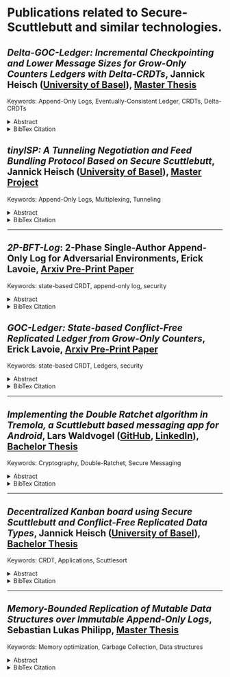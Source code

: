# Publications related to Secure-Scuttlebutt and similar technologies.

## *Delta-GOC-Ledger: Incremental Checkpointing and Lower Message Sizes for Grow-Only Counters Ledgers with Delta-CRDTs*, Jannick Heisch ([University of Basel](https://dmi.unibas.ch/en/persons/heisch-jannick/)),  [Master Thesis](./pdfs/Heisch-Delta-GOC-Ledger.pdf)

Keywords: Append-Only Logs, Eventually-Consistent Ledger, CRDTs, Delta-CRDTs 

<details>
<summary>Abstract</summary>

>The Grow-Only-Counters-Ledger (GOC-Ledger) is a novel consensus-free replicated ledger based on a state-based Conflict-free Replicated Data Type (CRDT). It enables local crypto-tokens that impose lower infrastructure costs for low-volume intra-community transactions than existing blockchain projects. CRDTs ensure that all replicas in the system eventually end up in a consistent state. In order to achieve eventual consistency in state-based CRDTs, the replicas must periodically exchange their entire state. In the GOC-Ledger, the size of full states is unbounded and can become large depending on the number of transactions and accounts. Operation-based CRDTs only transfer operations in their update messages, leading to smaller message sizes, but require a reliable communication channel. Therefore, δ-based CRDTs have been proposed that unite the advantages of both approaches, by relying on the replication of small-states, while guaranteeing correct convergence on unreliable communication channels.
>
This thesis presents the δ-GOC-Ledger, a δ-based version of the existing state-based GOC-Ledger to reduce the communication overhead and increase scalability while still sup- porting unreliable communication channels. We prove the correctness and convergence of our design and formally show the relation to the state-based approach. A prototype based on Git is presented and demonstrates the implementation of CRDTs with Git. We assess both state-based and δ-based versions of the GOC-Ledger by simulating ERC-20 token transactions to quantify the reduction in message size that can be expected on real-world transactions and to evaluate the suitability of Git as a platform for implementing CRDTs.
We provide formal convergence proofs highlighting that the current state of the δ-based ledger can be incrementally computed. This is achieved by exploiting the associativity of the merge operation, which allows us to merge the latest full state with more recent delta states in any order. This approach enables efficient incremental computation of states from a causal history, as represented in a Git commit graph. Our analysis reveals that Git is quite effective at optimizing the size of state-based CRDT messages by already achieving an average size reduction of 24% compared to a naive approach. Nonetheless, implementing an application-specific δ-CRDT reduces the message size during incremental reconciliation by an additional 10-30%. Based on our results, we identify the overhead associated with the data representation using Git tree objects and highlight additional possibilities to further optimize the communication overhead.
</details>

<details>
<summary>BibTex Citation</summary>

````
@mastersthesis { 
  heisch2024deltagocledger, 
  author = {Jannick Heisch}, 
  title = {{Delta-GOC-Ledger: Incremental Checkpointing and Lower Message Sizes for Grow-Only Counters Ledgers with Delta-CRDTs}}, 
  school = {University of Basel}, 
  year = {2024},
  type={Master Thesis}
 } 
````
</details>

## *tinyISP: A Tunneling Negotiation and Feed Bundling Protocol Based on Secure Scuttlebutt*, Jannick Heisch ([University of Basel](https://dmi.unibas.ch/en/persons/heisch-jannick/)),  [Master Project](./pdfs/Heisch-tinyISP.pdf)

Keywords: Append-Only Logs, Multiplexing, Tunneling 

<details>
<summary>Abstract</summary>

>Today, almost all everyday applications rely on the Internet to collaborate and exchange information with others. The data is usually stored on central servers owned by large, indi- vidual companies. Furthermore, users who do not have access to the Internet infrastructure are excluded from using these applications. Decentralized protocols such as the Secure Scut- tlebutt protocol offer an alternative. With this protocol, individual messages are replicated between participants using append-only logs. In cases where peer-to-peer connections are not available for data exchange, Pub servers are used. However, these servers are not selec- tive and replicate all feeds of all clients, which can lead to scalability issues over time as the number of participants and published messages increases continuously.
>
>Therefore, this project introduces the feed bundling and tunneling protocol called tinyISP, which allows clients to enter into a contract with an ISP that enables them to exchange data with other clients of the same ISP. The data from multiple feeds is bundled into one log and sent via the ISP to the receiving client, who then demultiplexes the data and as- signs it to the corresponding feeds, reducing overhead in the replication layer. Once the contract between the ISP and the client is terminated, the feeds used for communication can be deleted to free up resources. Since the entire coordination of the protocol is based on append-only logs, it is independent of the Internet and can be transmitted through other media. A prototype implementation of tinyISP was integrated into existing Secure Scuttle- butt applications to demonstrate the benefits of such a protocol for everyday applications, such as a chat application.
</details>

<details>
<summary>BibTex Citation</summary>

````
@mastersthesis { 
  heisch2023tinyisp, 
  author = {Jannick Heisch}, 
  title = {{tinyISP: A Tunneling Negotiation and Feed Bundling Protocol Based on Secure Scuttlebutt}}, 
  school = {University of Basel}, 
  year = {2023},
  type={Master Project}
 } 
````
</details>

---------

## *2P-BFT-Log*: 2-Phase Single-Author Append-Only Log for Adversarial Environments, Erick Lavoie, [Arxiv Pre-Print Paper](https://arxiv.org/abs/2307.08381)

Keywords: state-based CRDT, append-only log, security

<details>
<summary>Abstract</summary>
      
> Replicated append-only logs sequentially order messages from the same author such that their ordering can be eventually recovered even with out-of-order and unreliable dissemination of individual messages. They are widely used for implementing replicated services in both clouds and peer-to-peer environments because they provide simple and efficient incremental reconciliation. However, existing designs of replicated append-only logs assume replicas faithfully maintain the sequential properties of logs and do not provide eventual consistency when malicious participants fork their logs by disseminating different messages to different replicas for the same index, which may result in partitioning of replicas according to which branch was first replicated.
> 
> In this paper, we present 2P-BFT-Log, a two-phase replicated append-only log that provides eventual consistency in the presence of forks from malicious participants such that all correct replicas will eventually agree either on the most recent message of a valid log (first phase) or on the earliest point at which a fork occurred as well as on an irrefutable proof that it happened (second phase). We provide definitions, algorithms, and proofs of the key properties of the design, and explain one way to implement the design onto Git, an eventually consistent replicated database originally designed for distributed version control.
>
> Our design enables correct replicas to faithfully implement the happens-before relationship first introduced by Lamport that underpins most existing distributed algorithms, with eventual detection of forks from malicious participants to exclude the latter from further progress. This opens the door to adaptations of existing distributed algorithms to a cheaper detect and repair paradigm, rather than the more common and expensive systematic prevention of incorrect behaviour.
</details>

<details>
<summary>BibTex Citation</summary>

````
@misc{lavoie20232pbftlog,
      title={2P-BFT-Log: 2-Phase Single-Author Append-Only Log for Adversarial Environments}, 
      author={Erick Lavoie},
      year={2023},
      eprint={2307.08381},
      archivePrefix={arXiv},
      primaryClass={cs.DC}
}
````
</details>

## *GOC-Ledger: State-based Conflict-Free Replicated Ledger from Grow-Only Counters*, Erick Lavoie, [Arxiv Pre-Print Paper](https://arxiv.org/abs/2305.16976)

Keywords: state-based CRDT, Ledgers, security

<details>
<summary>Abstract</summary>


> Conventional blockchains use consensus algorithms that totally order updates across all accounts, which is stronger than necessary to implement a replicated ledger. This makes updates slower and more expensive than necessary. More recent consensus-free replicated ledgers forego consensus algorithms, with significant increase in performance and decrease in infrastructure costs. However, current designs are based around reliable broadcast of update operations to all replicas which require reliable message delivery and reasoning over operation histories to establish convergence and safety.
>
>In this paper, we present a replicated ledger as a state-based conflict-free replicated data type (CRDT) based on grow-only counters. This design provides two major benefits: 1) it requires a weaker eventual transitive delivery of the latest state rather than reliable broadcast of all update operations to all replicas; 2) eventual convergence and safety properties can be proven easily without having to reason over operation histories: convergence comes from the composition of grow-only counters, themselves CRDTs, and safety properties can be expressed over the state of counters, locally and globally. In addition, applications that tolerate temporary negative balances require no additional mechanisms and applications that require strictly non-negative balances can be supported by enforcing sequential updates to the same account across replicas.
>
>Our design is sufficient when executing on replicas that might crash and recover, as common in deployments in which all replicas are managed by trusted entities. It may also provide a good foundation to explore new mechanisms for tolerating adversarial replicas.
</details>

<details>
<summary>BibTex Citation</summary>

````
@misc{lavoie2023gocledger,
      title={{GOC-Ledger: State-based Conflict-Free Replicated Ledger from Grow-Only Counters}}, 
      author={Erick Lavoie},
      year={2023},
      eprint={2305.16976},
      archivePrefix={arXiv},
      primaryClass={cs.DC}
}
````
</details>

---------


## *Implementing the Double Ratchet algorithm in Tremola, a Scuttlebutt based messaging app for Android*, Lars Waldvogel ([GitHub](https://github.com/LarsWaldvogel/), [LinkedIn](https://ch.linkedin.com/in/lars-waldvogel)), [Bachelor Thesis](./pdfs/Waldvogel-DoubleRatchet.pdf)

Keywords: Cryptography, Double-Ratchet, Secure Messaging

<details>
<summary>Abstract</summary>

> The Android messaging app Tremola uses the Scuttlebutt peer-to-peer gossiping protocol to transfer its messages from one user to another. This approach already supports encryption out of the box due to the properties of the Scuttlebutt protocol, where every user’s identity is made up of a public/private key pair. However, should a user’s key pair be compromised, all the messages they sent and received can be decrypted. Intercepting these messages is also trivial due to the nature of Scuttlebutt, where all messages are saved in an append-only log and distributed among peers.
>
> In this thesis, we implemented the Signal protocol’s Double Ratchet algorithm to provide forward secrecy and what is known as post-compromise security for these messages. This implementation took the special properties of the Scuttlebutt protocol into account to draw on its strengths, but also required some compromises to be made.
</details>

<details>
<summary>BibTex Citation</summary>

````
@mastersthesis { 
  waldvogel2022doubleratchet, 
  author = {Lars Waldvogel}, 
  title = {{Implementing the Double Ratchet algorithm in Tremola, a Scuttlebutt based messaging app for Android}}, 
  school = {University of Basel}, 
  year = {2022},
  type={Bachelor Thesis}
 } 
````
</details>

---------

## *Decentralized Kanban board using Secure Scuttlebutt and Conflict-Free Replicated Data Types*, Jannick Heisch ([University of Basel](https://dmi.unibas.ch/en/persons/heisch-jannick/)),  [Bachelor Thesis](./pdfs/Heisch-Kanban.pdf)

Keywords: CRDT, Applications, Scuttlesort

<details>
<summary>Abstract</summary>

> In the beginning, the World Wide Web was characterized by a decentralized structure, but it became increasingly centralized over time. Almost all applications we encounter in everyday life are based on a central server-client architecture and require a continuous connection to the Internet. These applications are user-friendly and easy to implement, but user data is stored on individual servers usually maintained by companies that profit from this data. Well-known digital Kanban board applications, which are very popular in the business world for organizing or optimizing workflows in the form of lists and cards, are also built on such centralized structures.
>
>This thesis examines how digital Kanban boards can be realized using an alternative approach, namely in the form of a decentralized structure in which users host their own data and are independent of the Internet. For this purpose, the existing android app Tremola, a Secure Scuttlebutt implementation, was extended by the prototype of a decentralized Kanban board. The main goal of this project is to ensure an eventual consistency between the board states of the individual users, so that the same board is displayed to everyone. Therefore, the board modifications performed by the users are saved as Conflict-free Replicated Data Types in an append-only log and shared with all participants using the Secure Scuttlebutt protocol.
</details>

<details>
<summary>BibTex Citation</summary>

````
@mastersthesis { 
  heisch2022kanban, 
  author = {Jannick Heisch}, 
  title = {{Decentralized Kanban board using Secure Scuttlebutt and Conflict-Free Replicated Data Types}}, 
  school = {University of Basel}, 
  year = {2022},
  type={Bachelor Thesis}
 } 
````
</details>

---------

## *Memory-Bounded Replication of Mutable Data Structures over Immutable Append-Only Logs*, Sebastian Lukas Philipp, [Master Thesis](./pdfs/Philipp-Memory-Bounded.pdf)

Keywords: Memory optimization, Garbage Collection, Data structures

<details>
<summary>Abstract</summary>

> Append-only logs are data structures which permit random-access read operations, but write operations are limited to appending to the end of the log. Nevertheless, arbitrarily modifications of data can be represented by creating an ever-growing stream of update operations appended to such a log. However, if a new consumer of this update stream wishes to recover the state represented by the log, often the entire log must be kept in storage and be replicated again.
>
> In this thesis report, we present PREDSL, a framework which facilitates the implementation of data structures by producing such a sequence of modification operations, and provide implementations for commonly used data structures.
>
> Further on, we designed, implemented and evaluated different strategies by which only a small, contiguous portion of the log – a “sliding window” of the log’s latest entries – must be kept in storage and replicated to new consumers.
>
> The results of our evaluation show that these strategies indeed manage to maintain a small sliding window in which all information relevant to reconstruct the entire state of the encoded data structure is represented in a very compact form, rather than spread over the entire log.
  
</details>

<details>
<summary>BibTex Citation</summary>

````
@mastersthesis { 
  philipp2022memorybounded, 
  author = {Sebastian Lukas Philipp}, 
  title = {{Memory-Bounded Replication of Mutable Data Structures over Immutable Append-Only Logs}}, 
  school = {University of Basel}, 
  year = {2022},
  type={Master Thesis}
 } 
````
</details>






